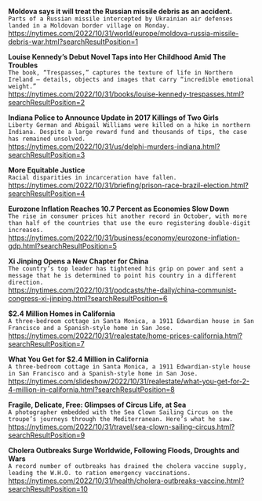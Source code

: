 **Moldova says it will treat the Russian missile debris as an accident.**\
`Parts of a Russian missile intercepted by Ukrainian air defenses landed in a Moldovan border village on Monday.`\
https://nytimes.com/2022/10/31/world/europe/moldova-russia-missile-debris-war.html?searchResultPosition=1

**Louise Kennedy’s Debut Novel Taps into Her Childhood Amid The Troubles**\
`The book, “Trespasses,” captures the texture of life in Northern Ireland — details, objects and images that carry “incredible emotional weight.”`\
https://nytimes.com/2022/10/31/books/louise-kennedy-trespasses.html?searchResultPosition=2

**Indiana Police to Announce Update in 2017 Killings of Two Girls**\
`Liberty German and Abigail Williams were killed on a hike in northern Indiana. Despite a large reward fund and thousands of tips, the case has remained unsolved.`\
https://nytimes.com/2022/10/31/us/delphi-murders-indiana.html?searchResultPosition=3

**More Equitable Justice**\
`Racial disparities in incarceration have fallen.`\
https://nytimes.com/2022/10/31/briefing/prison-race-brazil-election.html?searchResultPosition=4

**Eurozone Inflation Reaches 10.7 Percent as Economies Slow Down**\
`The rise in consumer prices hit another record in October, with more than half of the countries that use the euro registering double-digit increases.`\
https://nytimes.com/2022/10/31/business/economy/eurozone-inflation-gdp.html?searchResultPosition=5

**Xi Jinping Opens a New Chapter for China**\
`The country’s top leader has tightened his grip on power and sent a message that he is determined to point his country in a different direction.`\
https://nytimes.com/2022/10/31/podcasts/the-daily/china-communist-congress-xi-jinping.html?searchResultPosition=6

**$2.4 Million Homes in California**\
`A three-bedroom cottage in Santa Monica, a 1911 Edwardian house in San Francisco and a Spanish-style home in San Jose.`\
https://nytimes.com/2022/10/31/realestate/home-prices-california.html?searchResultPosition=7

**What You Get for $2.4 Million in California**\
`A three-bedroom cottage in Santa Monica, a 1911 Edwardian-style house in San Francisco and a Spanish-style home in San Jose.`\
https://nytimes.com/slideshow/2022/10/31/realestate/what-you-get-for-2-4-million-in-california.html?searchResultPosition=8

**Fragile, Delicate, Free: Glimpses of Circus Life, at Sea**\
`A photographer embedded with the Sea Clown Sailing Circus on the troupe’s journeys through the Mediterranean. Here’s what he saw.`\
https://nytimes.com/2022/10/31/travel/sea-clown-sailing-circus.html?searchResultPosition=9

**Cholera Outbreaks Surge Worldwide, Following Floods, Droughts and Wars**\
`A record number of outbreaks has drained the cholera vaccine supply, leading the W.H.O. to ration emergency vaccinations.`\
https://nytimes.com/2022/10/31/health/cholera-outbreaks-vaccine.html?searchResultPosition=10

